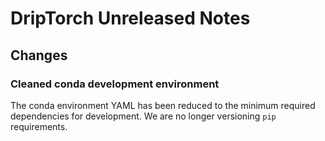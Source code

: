 
# DripTorch Unreleased Notes

## Changes

### Cleaned conda development environment
The conda environment YAML has been reduced to the minimum required dependencies for development. We are no longer versioning `pip` requirements.